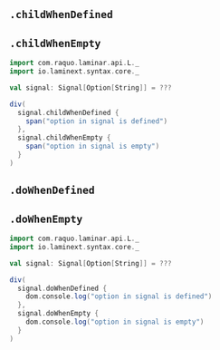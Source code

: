## `.childWhenDefined` 
## `.childWhenEmpty`

```scala
import com.raquo.laminar.api.L._
import io.laminext.syntax.core._

val signal: Signal[Option[String]] = ???

div(
  signal.childWhenDefined {
    span("option in signal is defined")
  },
  signal.childWhenEmpty {
    span("option in signal is empty")
  }
)
```

## `.doWhenDefined` 
## `.doWhenEmpty`

```scala
import com.raquo.laminar.api.L._
import io.laminext.syntax.core._

val signal: Signal[Option[String]] = ???

div(
  signal.doWhenDefined {
    dom.console.log("option in signal is defined")    
  },
  signal.doWhenEmpty {
    dom.console.log("option in signal is empty")
  }
)
```

